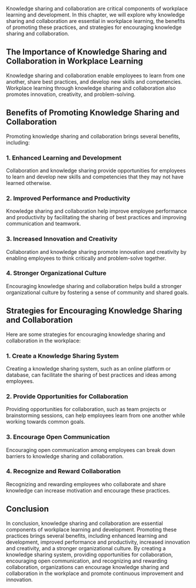 
Knowledge sharing and collaboration are critical components of workplace learning and development. In this chapter, we will explore why knowledge sharing and collaboration are essential in workplace learning, the benefits of promoting these practices, and strategies for encouraging knowledge sharing and collaboration.

The Importance of Knowledge Sharing and Collaboration in Workplace Learning
---------------------------------------------------------------------------

Knowledge sharing and collaboration enable employees to learn from one another, share best practices, and develop new skills and competencies. Workplace learning through knowledge sharing and collaboration also promotes innovation, creativity, and problem-solving.

Benefits of Promoting Knowledge Sharing and Collaboration
---------------------------------------------------------

Promoting knowledge sharing and collaboration brings several benefits, including:

### 1. Enhanced Learning and Development

Collaboration and knowledge sharing provide opportunities for employees to learn and develop new skills and competencies that they may not have learned otherwise.

### 2. Improved Performance and Productivity

Knowledge sharing and collaboration help improve employee performance and productivity by facilitating the sharing of best practices and improving communication and teamwork.

### 3. Increased Innovation and Creativity

Collaboration and knowledge sharing promote innovation and creativity by enabling employees to think critically and problem-solve together.

### 4. Stronger Organizational Culture

Encouraging knowledge sharing and collaboration helps build a stronger organizational culture by fostering a sense of community and shared goals.

Strategies for Encouraging Knowledge Sharing and Collaboration
--------------------------------------------------------------

Here are some strategies for encouraging knowledge sharing and collaboration in the workplace:

### 1. Create a Knowledge Sharing System

Creating a knowledge sharing system, such as an online platform or database, can facilitate the sharing of best practices and ideas among employees.

### 2. Provide Opportunities for Collaboration

Providing opportunities for collaboration, such as team projects or brainstorming sessions, can help employees learn from one another while working towards common goals.

### 3. Encourage Open Communication

Encouraging open communication among employees can break down barriers to knowledge sharing and collaboration.

### 4. Recognize and Reward Collaboration

Recognizing and rewarding employees who collaborate and share knowledge can increase motivation and encourage these practices.

Conclusion
----------

In conclusion, knowledge sharing and collaboration are essential components of workplace learning and development. Promoting these practices brings several benefits, including enhanced learning and development, improved performance and productivity, increased innovation and creativity, and a stronger organizational culture. By creating a knowledge sharing system, providing opportunities for collaboration, encouraging open communication, and recognizing and rewarding collaboration, organizations can encourage knowledge sharing and collaboration in the workplace and promote continuous improvement and innovation.
